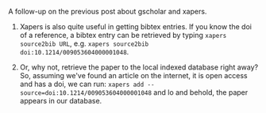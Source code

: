<!--
.. title: Follow-up: more on xapers
.. slug: follow-up-more-on-xapers
.. date: 2018-08-08 11:39:08 UTC+03:00
.. tags: references apps
.. category: 
.. link: 
.. description: 
.. type: text
-->

A follow-up on the previous post about gscholar and xapers.

1. Xapers is also quite useful in getting bibtex entries. If you know
the doi of a reference, a bibtex entry can be retrieved
by typing `xapers source2bib URL`, 
e.g. `xapers source2bib doi:10.1214/009053604000001048`.

2. Or, why not, retrieve the paper to the local indexed database right away?
So, assuming we've found an article on the internet, it is open access
and has a doi, we can run: `xapers add --source=doi:10.1214/009053604000001048`
and lo and behold, the paper appears in our database.
